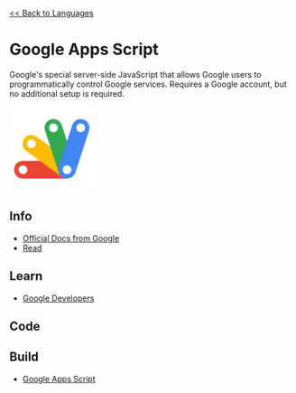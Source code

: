 <a href=".">&lt;&lt; Back to Languages</a>

# Google Apps Script
Google's special server-side JavaScript that allows Google users to programmatically control Google services.  Requires a Google account, but no additional setup is required.

<img src="logos/GoogleAppsScript.png" height="150"/>

## Info
- [Official Docs from Google](https://developers.google.com/apps-script/reference)
- [Read](https://en.wikipedia.org/wiki/Google_Apps_Script)

## Learn
- [Google Developers](https://developers.google.com/apps-script/overview)

## Code


## Build
- [Google Apps Script](https://script.google.com)